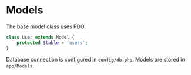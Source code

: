 # Models

The base model class uses PDO.

```php
class User extends Model {
    protected $table = 'users';
}
```

Database connection is configured in `config/db.php`. Models are stored in `app/Models`.